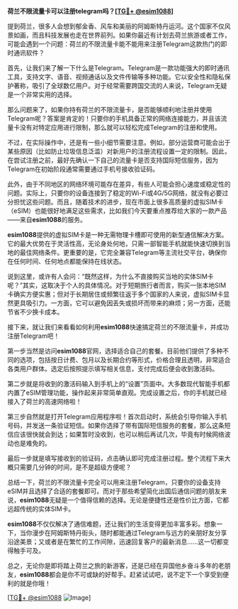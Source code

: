 **荷兰不限流量卡可以注册telegram吗？[[TG💪+ @esim1088](https://t.me/s/esim1088)]**

提到荷兰，很多人会想到郁金香、风车和美丽的阿姆斯特丹运河。这个国家不仅风景如画，而且科技发展也走在世界前列。如果你最近有计划去荷兰旅游或者工作，可能会遇到一个问题：荷兰的不限流量卡能不能用来注册Telegram这款热门的即时通讯软件？

首先，让我们来了解一下什么是Telegram。Telegram是一款功能强大的即时通讯工具，支持文字、语音、视频通话以及文件传输等多种功能。它以安全性和隐私保护著称，吸引了全球数亿用户。对于经常需要跨国交流的人来说，Telegram无疑是一个非常实用的选择。

那么问题来了，如果你持有荷兰的不限流量卡，是否能够顺利地注册并使用Telegram呢？答案是肯定的！只要你的手机具备正常的网络连接能力，并且该流量卡没有对特定应用进行限制，那么就可以轻松完成Telegram的注册和使用。

不过，在实际操作中，还是有一些小细节需要注意。例如，部分运营商可能会出于某些原因（比如防止垃圾信息泛滥）对新用户的注册流程设置一定的限制。因此，在尝试注册之前，最好先确认一下自己的流量卡是否支持国际短信服务，因为Telegram在初始阶段通常需要通过手机号接收验证码。

此外，由于不同地区的网络环境可能存在差异，有些人可能会担心速度或稳定性的问题。实际上，只要你的设备连接到了稳定的Wi-Fi或4G/5G网络，就没有必要过分担忧这些问题。而且，随着技术的进步，现在市面上很多高质量的虚拟SIM卡（eSIM）也能很好地满足这些需求，比如我们今天要重点推荐给大家的一款产品——来自**esim1088**的服务。

**esim1088**提供的虚拟SIM卡是一种无需物理卡槽即可使用的新型通信解决方案。它的最大优势在于灵活性高，无论身处何地，只需一部智能手机就能快速切换到当地的最佳网络条件。更重要的是，它完全兼容Telegram等主流社交平台，确保你在任何时间、任何地点都能保持在线状态。

说到这里，或许有人会问：“既然这样，为什么不直接购买当地的实体SIM卡呢？”其实，这取决于个人的具体情况。对于短期旅行者而言，购买一张本地SIM卡确实方便实惠；但对于长期居住或频繁往返于多个国家的人来说，虚拟SIM卡显然更具吸引力。一方面，它可以避免因丢失或损坏而带来的麻烦；另一方面，还能节省不少换卡成本。

接下来，就让我们来看看如何利用**esim1088**快速搞定荷兰的不限流量卡，并成功注册Telegram吧！

第一步当然是访问**esim1088**官网，选择适合自己的套餐。目前他们提供了多种不同的选项，包括按日计费、包月以及长期合约等形式，价格合理且透明，非常适合各类用户群体。选定后按照提示填写相关信息，支付完成后便会收到激活码。

第二步就是将收到的激活码输入到手机上的“设置”页面中。大多数现代智能手机都内置了eSIM管理功能，操作起来非常简单直观。完成设置之后，你的手机就已经接入了荷兰的高速网络啦！

第三步自然就是打开Telegram应用程序啦！首次启动时，系统会引导你输入手机号码，并发送一条验证短信。如果你选择了带有国际短信服务的套餐，那么这条短信应该很快就会到达；如果暂时没收到，也可以稍后再试几次，毕竟有时候网络波动也是难免的。

最后一步就是填写接收到的验证码，点击确认即可完成注册过程。整个流程下来大概只需要几分钟的时间，是不是超级方便呢？

总结一下，荷兰的不限流量卡完全可以用来注册Telegram，只要你的设备支持eSIM并且选择了合适的套餐即可。而对于那些希望简化出国后通信问题的朋友来说，**esim1088**无疑是一个值得信赖的选择。无论是便捷性还是性价比方面，它都远超传统的实体SIM卡。

**esim1088**不仅仅解决了通信难题，还让我们的生活变得更加丰富多彩。想象一下，当你漫步在阿姆斯特丹街头，随时都能通过Telegram与远方的亲朋好友分享沿途美景；又或者是在繁忙的工作间隙，迅速回复客户的最新消息……这一切都变得触手可及。

总之，无论你是即将踏上荷兰之旅的新游客，还是已经在异国他乡奋斗多年的老朋友，**esim1088**都会是你不可或缺的好帮手。赶紧试试吧，说不定下一个享受到便利的就是你哦！

[[TG💪+ @esim1088](https://t.me/s/esim1088) ![Image](https://i.postimg.cc/4NQfJmqS/Snipaste-2025-05-13-00-14-12.png)]